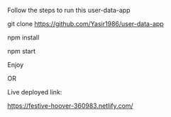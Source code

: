 Follow the steps to run this user-data-app

git clone https://github.com/Yasir1986/user-data-app

npm install

npm start

Enjoy

OR

Live deployed link: 

https://festive-hoover-360983.netlify.com/
